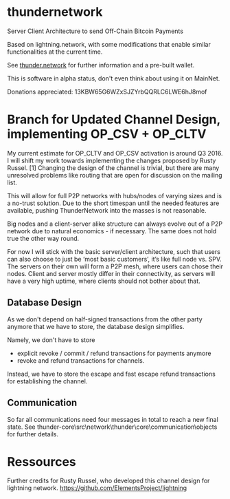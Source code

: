 # thundernetwork

Server Client Architecture to send Off-Chain Bitcoin Payments

Based on lightning.network, with some modifications that enable similar functionalities at the current time.

See [thunder.network](http://thunder.network) for further information and a pre-built wallet. 

This is software in alpha status, don't even think about using it on MainNet.

Donations appreciated:
	13KBW65G6WZxSJZYrbQQRLC6LWE6hJ8mof

# Branch for Updated Channel Design, implementing OP_CSV + OP_CLTV

My current estimate for OP_CLTV and OP_CSV activation is around Q3 2016. I will shift my work towards implementing the changes proposed by Rusty Russel. [1] Changing the design of the channel is trivial, but there are many unresolved problems like routing that are open for discussion on the mailing list.

This will allow for full P2P networks with hubs/nodes of varying sizes and is a no-trust solution. Due to the short timespan until the needed features are available, pushing ThunderNetwork into the masses is not reasonable.

Big nodes and a client-server alike structure can always evolve out of a P2P network due to natural economics - if necessary. The same does not hold true the other way round.

For now I will stick with the basic server/client architecture, such that users can also choose to just be ‘most basic customers’, it’s like full node vs. SPV. The servers on their own will form a P2P mesh, where users can chose their nodes. Client and server mostly differ in their connectivity, as servers will have a very high uptime, where clients should not bother about that.

## Database Design

As we don't depend on half-signed transactions from the other party anymore that we have to store, the database design simplifies. 

Namely, we don't have to store 
- explicit revoke / commit / refund transactions for payments anymore
- revoke and refund transactions for channels.

Instead, we have to store the escape and fast escape refund transactions for establishing the channel. 


## Communication

So far all communications need four messages in total to reach a new final state. See thunder-core\src\network\thunder\core\communication\objects for further details.


# Ressources

Further credits for Rusty Russel, who developed this channel design for lightning network.
https://github.com/ElementsProject/lightning
